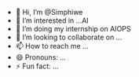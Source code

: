 - 👋 Hi, I’m @Simphiwe
- 👀 I’m interested in ...AI
- 🌱 I’m doing my internship on AIOPS
- 💞️ I’m looking to collaborate on ...
- 📫 How to reach me ...
- 😄 Pronouns: ...
- ⚡ Fun fact: ...

<!---
Simphiwe4/Simphiwe4 is a ✨ special ✨ repository because its `README.md` (this file) appears on your GitHub profile.
You can click the Preview link to take a look at your changes.
--->
